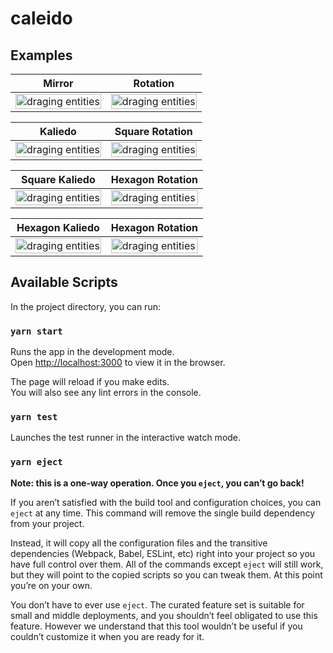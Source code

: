 # caleido


## Examples

Mirror | Rotation 
--- | --- 
<img src="https://raw.githubusercontent.com/pizza3/asset/master/mirror.webp" alt="draging entities" width="100%" /> | <img src="https://raw.githubusercontent.com/pizza3/asset/master/rotation.png" alt="draging entities" width="100%" /> 

Kaliedo | Square Rotation 
--- | --- 
<img src="https://raw.githubusercontent.com/pizza3/asset/master/kaliedo.webp" alt="draging entities" width="100%" /> | <img src="https://raw.githubusercontent.com/pizza3/asset/master/squarerotation.webp" alt="draging entities" width="100%" /> 


Square Kaliedo | Hexagon Rotation 
--- | --- 
<img src="https://raw.githubusercontent.com/pizza3/asset/master/squarekaliedo.webp" alt="draging entities" width="100%" /> | <img src="https://raw.githubusercontent.com/pizza3/asset/master/hexagonrotation.webp" alt="draging entities" width="100%" /> 


Hexagon Kaliedo | Hexagon Rotation 
--- | --- 
<img src="https://raw.githubusercontent.com/pizza3/asset/master/hexagonkaliedo.webp" alt="draging entities" width="100%" /> | <img src="https://raw.githubusercontent.com/pizza3/asset/master/hexagonrotation.webp" alt="draging entities" width="100%" /> 


## Available Scripts

In the project directory, you can run:

### `yarn start`

Runs the app in the development mode.<br />
Open [http://localhost:3000](http://localhost:3000) to view it in the browser.

The page will reload if you make edits.<br />
You will also see any lint errors in the console.

### `yarn test`

Launches the test runner in the interactive watch mode.<br />

### `yarn eject`

**Note: this is a one-way operation. Once you `eject`, you can’t go back!**

If you aren’t satisfied with the build tool and configuration choices, you can `eject` at any time. This command will remove the single build dependency from your project.

Instead, it will copy all the configuration files and the transitive dependencies (Webpack, Babel, ESLint, etc) right into your project so you have full control over them. All of the commands except `eject` will still work, but they will point to the copied scripts so you can tweak them. At this point you’re on your own.

You don’t have to ever use `eject`. The curated feature set is suitable for small and middle deployments, and you shouldn’t feel obligated to use this feature. However we understand that this tool wouldn’t be useful if you couldn’t customize it when you are ready for it.
